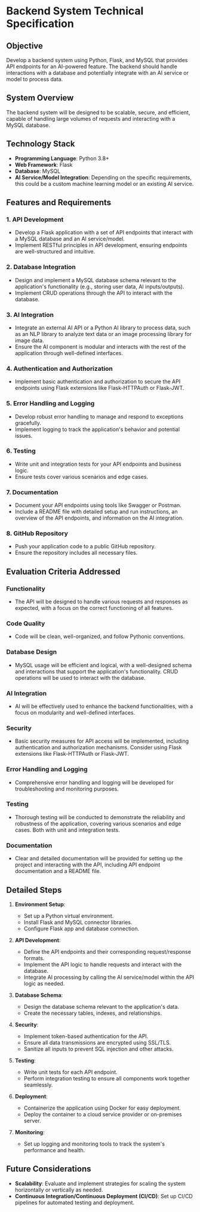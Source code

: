 # Backend System Technical Specification

## Objective
Develop a backend system using Python, Flask, and MySQL that provides API endpoints for an AI-powered feature. The backend should handle interactions with a database and potentially integrate with an AI service or model to process data.

## System Overview
The backend system will be designed to be scalable, secure, and efficient, capable of handling large volumes of requests and interacting with a MySQL database.

## Technology Stack
- **Programming Language**: Python 3.8+
- **Web Framework**: Flask
- **Database**: MySQL
- **AI Service/Model Integration**: Depending on the specific requirements, this could be a custom machine learning model or an existing AI service.

## Features and Requirements

### 1. API Development
- Develop a Flask application with a set of API endpoints that interact with a MySQL database and an AI service/model.
- Implement RESTful principles in API development, ensuring endpoints are well-structured and intuitive.

### 2. Database Integration
- Design and implement a MySQL database schema relevant to the application's functionality (e.g., storing user data, AI inputs/outputs).
- Implement CRUD operations through the API to interact with the database.

### 3. AI Integration
- Integrate an external AI API or a Python AI library to process data, such as an NLP library to analyze text data or an image processing library for image data.
- Ensure the AI component is modular and interacts with the rest of the application through well-defined interfaces.

### 4. Authentication and Authorization
- Implement basic authentication and authorization to secure the API endpoints using Flask extensions like Flask-HTTPAuth or Flask-JWT.

### 5. Error Handling and Logging
- Develop robust error handling to manage and respond to exceptions gracefully.
- Implement logging to track the application's behavior and potential issues.

### 6. Testing
- Write unit and integration tests for your API endpoints and business logic.
- Ensure tests cover various scenarios and edge cases.

### 7. Documentation
- Document your API endpoints using tools like Swagger or Postman.
- Include a README file with detailed setup and run instructions, an overview of the API endpoints, and information on the AI integration.

### 8. GitHub Repository
- Push your application code to a public GitHub repository.
- Ensure the repository includes all necessary files.

## Evaluation Criteria Addressed

### Functionality
- The API will be designed to handle various requests and responses as expected, with a focus on the correct functioning of all features.

### Code Quality
- Code will be clean, well-organized, and follow Pythonic conventions.

### Database Design
- MySQL usage will be efficient and logical, with a well-designed schema and interactions that support the application's functionality. CRUD operations will be used to interact with the database.

### AI Integration
- AI will be effectively used to enhance the backend functionalities, with a focus on modularity and well-defined interfaces.

### Security
- Basic security measures for API access will be implemented, including authentication and authorization mechanisms. Consider using Flask extensions like Flask-HTTPAuth or Flask-JWT.

### Error Handling and Logging
- Comprehensive error handling and logging will be developed for troubleshooting and monitoring purposes.

### Testing
- Thorough testing will be conducted to demonstrate the reliability and robustness of the application, covering various scenarios and edge cases. Both with unit and integration tests.

### Documentation
- Clear and detailed documentation will be provided for setting up the project and interacting with the API, including API endpoint documentation and a README file.

## Detailed Steps
1. **Environment Setup**:
   - Set up a Python virtual environment.
   - Install Flask and MySQL connector libraries.
   - Configure Flask app and database connection.

2. **API Development**:
   - Define the API endpoints and their corresponding request/response formats.
   - Implement the API logic to handle requests and interact with the database.
   - Integrate AI processing by calling the AI service/model within the API logic as needed.

3. **Database Schema**:
   - Design the database schema relevant to the application's data.
   - Create the necessary tables, indexes, and relationships.

4. **Security**:
   - Implement token-based authentication for the API.
   - Ensure all data transmissions are encrypted using SSL/TLS.
   - Sanitize all inputs to prevent SQL injection and other attacks.

5. **Testing**:
   - Write unit tests for each API endpoint.
   - Perform integration testing to ensure all components work together seamlessly.

6. **Deployment**:
   - Containerize the application using Docker for easy deployment.
   - Deploy the container to a cloud service provider or on-premises server.

7. **Monitoring**:
   - Set up logging and monitoring tools to track the system's performance and health.

## Future Considerations
- **Scalability**: Evaluate and implement strategies for scaling the system horizontally or vertically as needed.
- **Continuous Integration/Continuous Deployment (CI/CD)**: Set up CI/CD pipelines for automated testing and deployment.

